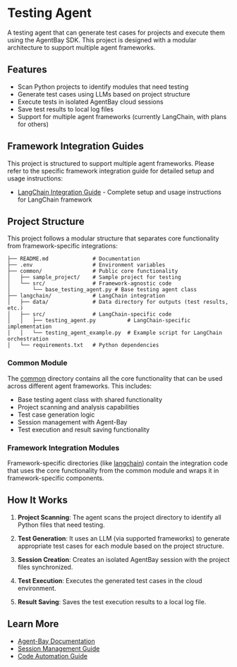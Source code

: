 # Testing Agent

A testing agent that can generate test cases for projects and execute them using the AgentBay SDK. This project is designed with a modular architecture to support multiple agent frameworks.

## Features

- Scan Python projects to identify modules that need testing
- Generate test cases using LLMs based on project structure
- Execute tests in isolated AgentBay cloud sessions
- Save test results to local log files
- Support for multiple agent frameworks (currently LangChain, with plans for others)

## Framework Integration Guides

This project is structured to support multiple agent frameworks. Please refer to the specific framework integration guide for detailed setup and usage instructions:

- [LangChain Integration Guide](./langchain/README.md) - Complete setup and usage instructions for LangChain framework

## Project Structure

This project follows a modular structure that separates core functionality from framework-specific integrations:

```
├── README.md              # Documentation
├── .env                   # Environment variables
├── common/                # Public core functionality
│   ├── sample_project/    # Sample project for testing
│   └── src/               # Framework-agnostic code
│       └── base_testing_agent.py # Base testing agent class
├── langchain/             # LangChain integration
│   ├── data/              # Data directory for outputs (test results, etc.)
│   ├── src/               # LangChain-specific code
│   │   ├── testing_agent.py          # LangChain-specific implementation
│   │   └── testing_agent_example.py  # Example script for LangChain orchestration
│   └── requirements.txt   # Python dependencies
```

### Common Module

The [common](./common/) directory contains all the core functionality that can be used across different agent frameworks. This includes:

- Base testing agent class with shared functionality
- Project scanning and analysis capabilities
- Test case generation logic
- Session management with Agent-Bay
- Test execution and result saving functionality

### Framework Integration Modules

Framework-specific directories (like [langchain](./langchain/)) contain the integration code that uses the core functionality from the common module and wraps it in framework-specific components.

## How It Works

1. **Project Scanning**: The agent scans the project directory to identify all Python files that need testing.

2. **Test Generation**: It uses an LLM (via supported frameworks) to generate appropriate test cases for each module based on the project structure.

3. **Session Creation**: Creates an isolated AgentBay session with the project files synchronized.

4. **Test Execution**: Executes the generated test cases in the cloud environment.

5. **Result Saving**: Saves the test execution results to a local log file.

## Learn More

- [Agent-Bay Documentation](../../../wuying-agentbay-sdk/docs/getting-started.md)
- [Session Management Guide](../../../wuying-agentbay-sdk/docs/guides/session-management.md)
- [Code Automation Guide](../../../wuying-agentbay-sdk/docs/guides/automation.md)